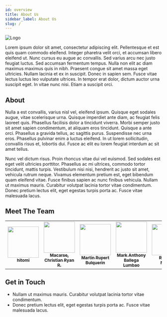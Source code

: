 ```yaml
---
id: overview
title: About Us 
sidebar_label: About Us
slug: /
---
```


![Logo](https://i.imgur.com/yspRiI7.jpg)

Lorem ipsum dolor sit amet, consectetur adipiscing elit. Pellentesque et est quis quam commodo eleifend. Integer pharetra velit orci, et accumsan libero eleifend ut. Nunc cursus eu augue ac convallis. Sed varius arcu nec justo feugiat luctus. Sed accumsan fermentum tempus. Nulla non elit ac diam maximus maximus quis in nibh. Praesent congue sit amet massa eget ultricies. Nullam lacinia et ex in suscipit. Donec in sapien sem. Fusce vitae lectus luctus leo vulputate ultrices. In tempor erat dolor, dictum auctor urna suscipit eget. In vitae nunc nisi. Etiam a suscipit orci.

## About

Nulla a est convallis, varius nisl vel, eleifend ipsum. Quisque eget sodales augue, vitae scelerisque urna. Quisque imperdiet ante diam, ac feugiat felis laoreet quis. Phasellus facilisis dolor a tincidunt viverra. Morbi semper justo sit amet sapien condimentum, at aliquam eros tincidunt. Quisque a ante orci. Phasellus a gravida tellus, ac sagittis purus. Suspendisse nec urna eros. Phasellus pulvinar enim a luctus eleifend. In ut lorem sollicitudin, convallis risus et, lobortis dui. Fusce ac elit eu lorem feugiat interdum ac sit amet tellus.

Nunc vel dictum risus. Proin rhoncus vitae dui vel euismod. Sed sodales est eget velit ultricies porttitor. Phasellus ac mi ultrices, commodo tortor tincidunt, mattis turpis. Vestibulum nisi nisi, hendrerit ac justo sit amet, vehicula rutrum neque. Vivamus elementum pretium est, eget bibendum quam eleifend vitae. Fusce finibus sapien ac nunc finibus vehicula. Nullam ut maximus mauris. Curabitur volutpat lacinia tortor vitae condimentum. Donec pretium lectus elit, eget egestas turpis porta ac. Fusce vitae malesuada lacus.

## Meet The Team

<table>
  <tr>
    <td align="center"><a href="https://github.com/TommyCabrera"><img src="https://avatars2.githubusercontent.com/u/73001130?v=4" width="100px;" alt=""/><br /><sub><b>hitomi</b></sub></a><br /></td>
    <td align="center"><a href="http://crrmacarse.github.io / 139.59.100.139"><img src="https://avatars3.githubusercontent.com/u/39759024?v=4" width="100px;" alt=""/><br /><sub><b>Macarse, Christian Ryan R.</b></sub></a><br /></td>
    <td align="center"><a href="https://github.com/rupertbulquerin"><img src="https://avatars2.githubusercontent.com/u/37164890?v=4" width="100px;" alt=""/><br /><sub><b>Martin Rupert Bulquerin</b></sub></a><br /></td>
    <td align="center"><a href="https://m-a-l.herokuapp.com"><img src="https://avatars0.githubusercontent.com/u/9671486?v=4" width="100px;" alt=""/><br /><sub><b>Mark Anthony Ballega Lumbao</b></sub></a><br /></td>
    <td align="center"><a href="https://twitter.com/raiofrivia"><img src="https://avatars1.githubusercontent.com/u/19511252?v=4" width="100px;" alt=""/><br /><sub><b>Rey Den Nalasa</b></sub></a><br /></td>
    <td align="center"><a href="https://github.com/keso-12"><img src="https://avatars3.githubusercontent.com/u/17907451?v=4" width="100px;" alt=""/><br /><sub><b>Kenneth B. So</b></sub></a><br /></td>
  </tr>
</table>

## Get in Touch

- Nullam ut maximus mauris. Curabitur volutpat lacinia tortor vitae condimentum.
- Donec pretium lectus elit, eget egestas turpis porta ac. Fusce vitae malesuada lacus.
